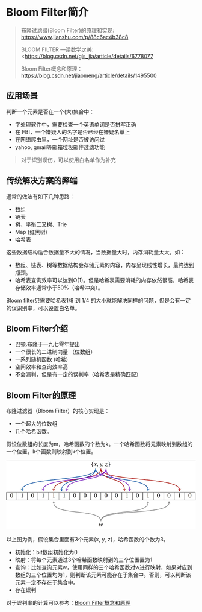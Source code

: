 # Bloom Filter简介

> 布隆过滤器(Bloom Filter)的原理和实现: <https://www.jianshu.com/p/88c6ac4b38c8>
>
> BLOOM FILTER —读数学之美: <https://blog.csdn.net/gls_jia/article/details/6778077
>
> Bloom Filter概念和原理：<https://blog.csdn.net/jiaomeng/article/details/1495500>

## 应用场景

判断一个元素是否在一个(大)集合中：

- 字处理软件中，需要检查一个英语单词是否拼写正确
- 在 FBI，一个嫌疑人的名字是否已经在嫌疑名单上
- 在网络爬虫里，一个网址是否被访问过
- yahoo, gmail等邮箱垃圾邮件过滤功能

> 对于识别误伤，可以使用白名单作为补充

## 传统解决方案的弊端

通常的做法有如下几种思路：

- 数组
- 链表
- 树、平衡二叉树、Trie
- Map (红黑树)
- 哈希表

这些数据结构适合数据量不大的情况，当数据量大时，内存消耗量太大。如：

- 数组、链表、树等数据结构会存储元素的内容，内存呈现线性增长，最终达到瓶颈。
- 哈希表查询效率可以达到O(1)。但是哈希表需要消耗的内存依然很高，哈希表存储效率通常小于50%（哈希冲突）。

Bloom filter只需要哈希表1/8 到 1/4 的大小就能解决同样的问题，但是会有一定的误识别率，可以设置白名单。

## Bloom Filter介绍

- 巴顿.布隆于一九七零年提出
- 一个很长的二进制向量 （位数组）
- 一系列随机函数 (哈希)
- 空间效率和查询效率高
- 不会漏判，但是有一定的误判率（哈希表是精确匹配）

## Bloom Filter的原理

布隆过滤器（Bloom Filter）的核心实现是：

- 一个超大的位数组
- 几个哈希函数。

假设位数组的长度为m，哈希函数的个数为k。一个哈希函数将元素映射到数组的一个位置，k个函数则映射到k个位置。

![](images/markdown-2020-12-06-11-33-14.png)

以上图为例，假设集合里面有3个元素{x, y, z}，哈希函数的个数为3。

- 初始化：bit数组初始化为0
- 映射：将每个元素通过3个哈希函数映射到的三个位置置为1
- 查询：比如查询元素w，使用同样的三个哈希函数对w进行映射，如果对应到数组的三个位置均为1，则判断该元素可能存在于集合中。否则，可以判断该元素一定不存在于集合中。
- 存在误判

对于误判率的计算可以参考：[Bloom Filter概念和原理](https://blog.csdn.net/jiaomeng/article/details/1495500)

